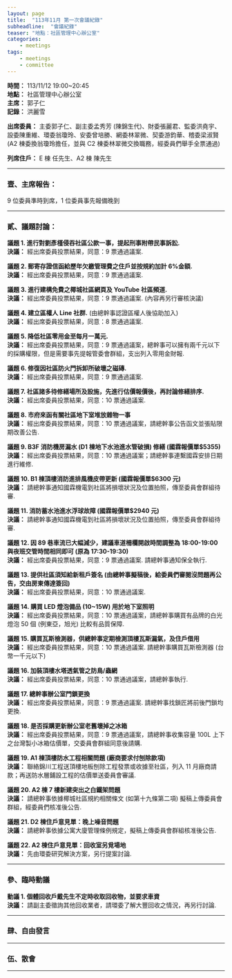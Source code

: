 ```yaml
---
layout: page
title:  "113年11月 第一次會議紀錄"
subheadline:  "會議紀錄"
teaser: "地點：社區管理中心辦公室"
categories:
    - meetings
tags:
    - meetings
    - committee
---
```

**時間：** 113/11/12 19:00~20:45<br>
**地點：** 社區管理中心辦公室<br>
**主席：** 郭子仁<br>
**記錄：** 洪麗雪<br>

**出席委員：** 主委郭子仁、副主委孟秀芳 (陳錦生代)、財委張麗君、監委洪堯宇、設委陳重維、環委翁瓊玲、安委曾培勝、網委林翠微、契委游鈞華、稽委梁淑賢
(A2 棟委換翁瓊玲擔任，並與 C2 棟委林翠微交換職務，經委員們舉手全票通過)<br>

**列席住戶：** E 棟 任先生、A2 棟 陳先生<br>

---
### 壹、主席報告：
9 位委員準時到席，1 位委員事先報備晚到

---
### 貳、議題討論：

**議題 1. 進行對劉彥槿侵吞社區公款一事，提起刑事附帶民事訴訟.** <br>
**決議：** 經出席委員投票結果，同意：9 票通過議案.<br>

**議題 2. 郵寄存證信函給歷年欠繳管理費之住戶並按規約加計 6%金額.** <br>
**決議：** 經出席委員投票結果，同意：9 票通過議案.<br>

**議題 3. 進行建構免費之椰城社區網頁及 YouTube 社區頻道.** <br>
**決議：** 經出席委員投票結果，同意：9 票通過議案. (內容再另行審核決議)<br>

**議題 4. 建立區權人 Line 社群.** (由總幹事認證區權人後協助加入) <br>
**決議：** 經出席委員投票結果，同意：8 票通過議案.<br>

**議題 5. 降低社區零用金至每月一萬元.** <br>
**決議：** 經出席委員投票結果，同意：9 票通過議案，總幹事可以擁有兩千元以下的採購權限，但是需要事先提報管委會群組，支出列入零用金財報.<br>

**議題 6. 修復因社區防火門拆卸所破壞之磁磚.** <br>
**決議：** 經出席委員投票結果，同意：9 票通過議案. <br>

**議題 7. 社區諸多待修繕場所及設施，先進行估價報價後，再討論修繕排序.** <br>
**決議：** 經出席委員投票結果，同意：10 票通過議案.<br>

**議題 8. 市府來函有關社區地下室堆放雜物一事** <br>
**決議：** 經出席委員投票結果，同意：10 票通過議案，請總幹事公告函文並張貼限期改善公告.<br>

**議題 9. B3F 消防機房漏水 (D1 棟地下水池進水管破損) 修繕 (國霖報價單$5355)** <br>
**決議：** 經出席委員投票結果，同意：10 票通過議案；請總幹事連繫國霖安排日期進行維修. <br>

**議題 10. B1 棟頂樓消防進排風機皮帶更新 (國霖報價單$6300 元)** <br>
**決議：** 請總幹事通知國霖機電到社區將損壞狀況及位置拍照，傳至委員會群組待審. <br>

**議題 11. 消防蓄水池進水浮球故障 (國霖報價單$2940 元)** <br>
**決議：** 請總幹事通知國霖機電到社區將損壞狀況及位置拍照，傳至委員會群組待審.<br>

**議題 12. 因 89 巷車流已大幅減少，建議車道柵欄開啟時間調整為 18:00-19:00 與夜班交管時間相同即可 (原為 17:30-19:30)** <br>
**決議：** 經出席委員投票結果，同意：9 票通過議案. 請總幹事通知保全執行.<br>

**議題 13. 提供社區須知給新租戶簽名 (由總幹事擬稿後，給委員們審閱沒問題再公告，交由房東傳達簽回)** <br>
**決議：** 經出席委員投票結果，同意：10 票通過議案.<br>

**議題 14. 購買 LED 燈泡備品 (10~15W) 用於地下室照明** <br>
**決議：** 經出席委員投票結果，同意：10 票通過議案，請總幹事購買有品牌的白光燈泡 50 個 (例東亞，旭光) 比較有品質保障.<br>

**議題 15. 購買瓦斯檢測器，供總幹事定期檢測頂樓瓦斯漏氣，及住戶借用** <br>
**決議：** 經出席委員投票結果，同意：10 票通過議案. 請總幹事購買瓦斯檢測器 (台幣一千元以下)<br>

**議題 16. 加裝頂樓水塔透氣管之防鳥/蟲網** <br>
**決議：** 經出席委員投票結果，同意：10 票通過議案，請總幹事執行.<br>

**議題 17. 總幹事辦公室門鎖更換** <br>
**決議：** 經出席委員投票結果，同意：9 票通過議案. 請總幹事找鎖匠將前後門鎖均更換.<br>

**議題 18. 是否採購更新辦公室老舊壞掉之冰箱** <br>
**決議：** 經出席委員投票結果，同意：9 票通過議案，請總幹事收集容量 100L 上下之台灣製小冰箱估價單，交委員會群組同意後請購.<br>

**議題 19. A1 棟頂樓防水工程相關問題 (廠商要求付刨除款項)** <br>
**決議：** 聯絡錦川工程送頂樓地板刨除工程發票或收據至社區，列入 11 月廠商請款；再送防水層鋪設工程的估價單送委員會審議.<br>

**議題 20. A2 棟 7 樓新建突出之白鐵架問題** <br>
**決議：** 請總幹事依據椰城社區規約相關條文 (如第十九條第二項) 擬稿上傳委員會群組，經委員們核准後公告.<br>

**議題 21. D2 棟住戶意見單：晚上噪音問題** <br>
**決議：** 請總幹事依據公寓大廈管理條例規定，擬稿上傳委員會群組核准後公告.<br>

**議題 22. A2 棟住戶意見單：回收室另覓場地** <br>
**決議：** 先由環委研究解決方案，另行提案討論.<br>

---

### 參、臨時動議

**動議 1. 個體回收戶戴先生不定時收取回收物，並要求車資** <br>
**決議：** 請副主委徵詢其他回收業者，請環委了解大豐回收之情況，再另行討論.<br>

---

### 肆、自由發言

---

### 伍、散會

---
